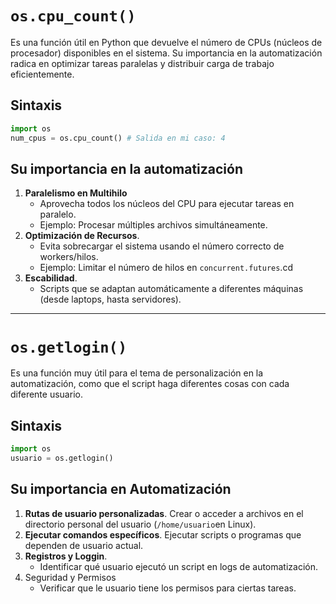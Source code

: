 # `os.cpu_count()`
Es una función útil en Python que devuelve el número de CPUs (núcleos de procesador) disponibles en el sistema. Su importancia en la automatización radica en optimizar tareas paralelas y distribuir carga de trabajo eficientemente.
## Sintaxis
``` python
import os 
num_cpus = os.cpu_count() # Salida en mi caso: 4
```
## Su importancia en la automatización
1. **Paralelismo en Multihilo**
	- Aprovecha todos los núcleos del CPU para ejecutar tareas en paralelo.
	- Ejemplo: Procesar múltiples archivos simultáneamente.
2. **Optimización de Recursos**.
	- Evita sobrecargar el sistema usando el número correcto de workers/hilos.
	- Ejemplo: Limitar el número de hilos en `concurrent.futures`.cd
3. **Escabilidad**.
	- Scripts que se adaptan automáticamente a diferentes máquinas (desde laptops, hasta servidores).
---
# `os.getlogin()`
Es una función muy útil para el tema de personalización en la automatización, como que el script haga diferentes cosas con cada diferente usuario.
## Sintaxis 
``` python
import os
usuario = os.getlogin()
```
## Su importancia en Automatización
1. **Rutas de usuario personalizadas**. Crear o acceder a archivos en el directorio personal del usuario (`/home/usuario`en Linux).
2. **Ejecutar comandos específicos**. Ejecutar scripts o programas que dependen de usuario actual.
3. **Registros y Loggin**.
	- Identificar qué usuario ejecutó un script en logs de automatización.
4. Seguridad y Permisos
	- Verificar que le usuario tiene los permisos para ciertas tareas.
